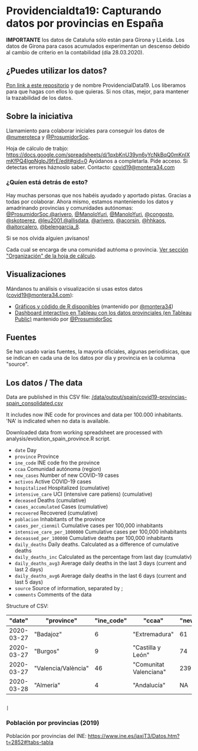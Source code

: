 # Providencialdta19: Capturando datos por provincias en España

**IMPORTANTE** 
los datos de Cataluña sólo están para Girona y LLeida. 
Los datos de Girona para casos acumulados experimentan un descenso debido al cambio de criterio en la contabilidad (día 28.03.2020).

## ¿Puedes utilizar los datos? 

[Pon link a este repositorio](https://code.montera34.com:4443/numeroteca/covid19) y de nombre ProvidencialData19. Los liberamos para que hagas con ellos lo que quieras. Si nos citas, mejor, para mantener la trazabilidad de los datos. 

## Sobre la iniciativa
Llamamiento para colaborar iniciales para conseguir los datos de [@numeroteca](https://twitter.com/numeroteca/status/1239853592569425920) y [@ProsumidorSoc](https://twitter.com/ProsumidorSoc/status/1240569799056461826).

Hoja de cálculo de trabjo: https://docs.google.com/spreadsheets/d/1qxbKnU39yn6yYcNkBqQ0mKnIXmKfPQ4lgpNglpJ9frE/edit#gid=0
Ayúdanos a completarla. Pide acceso. Si detectas errores háznoslo saber.
Contacto: covid19@montera34.com

### ¿Quíen está detrás de esto?

Hay muchas personas que nos habéis ayudado y aportado pistas. Gracias a todas por colaborar. 
Ahora mismo, estamos manteniendo los datos y amadrinando provincias y comunidades autónomas: [@ProsumidorSoc](https://twitter.com/ProsumidorSoc),[@arivero](https://twitter.com/arivero), [@ManoloYuri](https://twitter.com/ManoloYuri), [@ManoloYuri](https://twitter.com/ManoloYuri), [@congosto](https://twitter.com/congosto), [@skotperez](https://twitter.com/skotperez), [@leu2001](https://twitter.com/leu2001),[@allisdata](https://twitter.com/@allisdata), [@arivero](https://twitter.com/arivero), [@acorsin](https://twitter.com/acorsin), [@hhkaos](https://twitter.com/hhkaos), [@aitorcalero](https://twitter.com/aitorcalero), [@belengarcia_8](https://twitter.com/belengarcia_8).

Si se nos olvida alguien ¡avísanos!

Cada cual se encarga de una comunidad autńoma o provincia. [Ver sección "Organización" de la hoja de cálculo](https://docs.google.com/spreadsheets/d/1qxbKnU39yn6yYcNkBqQ0mKnIXmKfPQ4lgpNglpJ9frE/edit#gid=179891808).
 
## Visualizaciones 

Mándanos tu análisis o visualización si usas estos datos (covid19@montera34.com):

* [Gráficos y códido de R disponibles](https://lab.montera34.com/covid19/#casos-provincia) (mantenido por [@montera34](https://twitter.com/montera34))
* [Dashboard interactivo en Tableau con los datos provinciales (en Tableau Public)](https://public.tableau.com/profile/javier.cant.n#!/vizhome/COVIDprov/Historia1?publish=yes) mantenido por [@ProsumidorSoc](https://twitter.com/ProsumidorSoc)

## Fuentes

Se han usado varias fuentes, la mayoría oficiales, algunas periodísicas, que se indican en cada una de los datos por día y provincia en la columna "source".

## Los datos / The data

Data are published in this CSV file: [/data/output/spain/covid19-provincias-spain_consolidated.csv](https://code.montera34.com:4443/numeroteca/covid19/-/blob/master/data/output/spain/covid19-provincias-spain_consolidated.csv)

It includes now INE code for provinces and data per 100.000 inhabitants.
'NA' is indicated when no data is available.

Downloaded data from working spreadsheet are processed with analysis/evolution_spain_province.R script.

* `date` Day
* `province` Province
* `ine_code` INE code fro the province
* `ccaa` Comunidad autónoma (region)
* `new_cases` Number of new COVID-19 cases
* `activos` Active COVID-19 cases
* `hospitalized` Hospitalized (cumulative)
* `intensive_care` UCI (intensive care patiens) (cumulative)
* `deceased` Deaths (cumulative)
* `cases_accumulated` Cases (cumulative)
* `recovered` Recovered (cumulative)
* `poblacion` Inhabitants of the province
* `cases_per_cienmil` Cumulative cases per 100,000 inhabitants
* `intensive_care_per_1000000` Cumulative cases per 100,000 inhabitants
* `deceassed_per_100000` Cumulative deaths per 100,000 inhabitants
* `daily_deaths` Daily deaths. Calculated as a difference of cumulative deaths
* `daily_deaths_inc` Calculated as the percentage from last day (cumulativ)
* `daily_deaths_avg3` Average daily deaths in the last 3 days (current and last 2 days) 
* `daily_deaths_avg6` Average daily deaths in the last 6 days (current and last 5 days) 
* `source` Source of information, separated by ;
* `comments` Comments of the data

Structure of CSV:

| "date"       | "province"          | "ine\_code" | "ccaa"                 | "new\_cases" | "activos" | "hospitalized" | "intensive\_care" | "deceased" | "cases\_accumulated" | "recovered" | "poblacion" | "cases\_per\_cienmil" | "intensive\_care\_per\_1000000" | "deceassed\_per\_100000" | "daily\_deaths" | "daily\_deaths\_inc" | "daily\_deaths\_avg3" | "daily\_deaths\_avg6" | "source"                                                            | "comments" |
|--------------|---------------------|-------------|------------------------|--------------|-----------|----------------|-------------------|------------|----------------------|-------------|-------------|-----------------------|---------------------------------|--------------------------|-----------------|----------------------|-----------------------|-----------------------|---------------------------------------------------------------------|------------|
| 2020\-03\-27 | "Badajoz"           | 6           | "Extremadura"          | 61           | 352       | 91             | 18                | 10         | 390                  | 27          | 673559      | 57\.9                 | 2\.67                           | 1\.48                    | 2               | 25                   | 2\.3                  | 1\.5                  | "http://www\.juntaex\.es/comunicac\.\.\."                           | ""         |
| 2020\-03\-27 | "Burgos"            | 9           | "Castilla y León"      | 74           | NA        | 243            | 49                | 39         | 604                  | 95          | 356958      | 169\.21               | 13\.73                          | 10\.93                   | 7               | 21\.9                | 5                     | 4\.2                  | "https://analisis\.datosabiertos\.jcyl\.es/pag\.\.\."               | ""         |
| 2020\-03\-27 | "Valencia/València" | 46          | "Comunitat Valenciana" | 239          | NA        | 840            | 140               | 88         | 2027                 | NA          | 2565124     | 79\.02                | 5\.46                           | 3\.43                    | 16              | 22\.2                | 14                    | 12\.2                 | "http://www\.san\.gva\.es/comunica\.\.\.pdf\)"                      | ""         |
| 2020\-03\-28 | "Almería"           | 4           | "Andalucía"            | NA           | 173       | 72             | NA                | 10         | 173                  | NA          | 716820      | 24\.13                | NA                              | 1\.4                     | 2               | 25                   | 1\.7                  | 1\.5                  | "https://www\.juntadeandalucia\.es/organismos/salu\.\.\.3791\.html" | ""         |

                                                                                               | 
### Población por provincias (2019)

Población por provincias del INE:  https://www.ine.es/jaxiT3/Datos.htm?t=2852#!tabs-tabla





